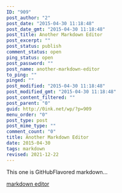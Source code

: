 ```yaml
---
ID: "909"
post_author: "2"
post_date: "2015-04-30 11:18:48"
post_date_gmt: "2015-04-30 11:18:48"
post_title: Another Markdown Editor
post_excerpt: ""
post_status: publish
comment_status: open
ping_status: open
post_password: ""
post_name: another-markdown-editor
to_ping: ""
pinged: ""
post_modified: "2015-04-30 11:18:48"
post_modified_gmt: "2015-04-30 11:18:48"
post_content_filtered: ""
post_parent: "0"
guid: http://0ink.net/wp/?p=909
menu_order: "0"
post_type: post
post_mime_type: ""
comment_count: "0"
title: Another Markdown Editor
date: 2015-04-30
tags: markdown
revised: 2021-12-22
---
```


This one is GitHubFlavored markdown...

[markdown editor](http://jbt.github.io/markdown-editor/)
